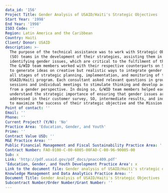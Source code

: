 ```yaml
---
data_id: '156'
Project Title: Gender Analysis of USAID/Haiti's Strategic Objectives
Start Year: '1998'
End Year: '1998'
ISO3 Code: ''
Region: Latin America and the Caribbean
Country: Haiti
Client/ Donor: USAID
description: >-
  The purpose of the technical assistance was to work with Strategic Objective
  (SO) teams in the development of their strategies, assisting them in
  identifying gender issues, which are critical to the fulfilment of their SOs.
  The G/WID team members worked with their respective counterparts on SO teams
  to generate ideas on creative but realistic ways to integrate gender issues at
  all stages of strategic planning, implementation, and monitoring of the
  USAID/Haiti program. Each consultant asked relevant questions in group
  sessions and individual meetings to stimulate thinking and develop actions
  from a gender perspective. In doing so, G/WID team members helped each SO team
  understand the strategic importance of ensuring that gender issues are
  addressed in their customer survey, SO, intermediate results, and indicators
  to maximize the success of their strategic objective and the Mission goal.
Point of contact: ''
Email: ''
Phone: ''
Current Project? (Y/N): 'No'
Practice Area: 'Education, Gender, and Youth'
Prime: ''
Contract Value USD: ''
M&E Practice Area: ''
Public Financial Management and Fiscal Sustainability Practice Area: ''
Contract Number: FAO-0100-C-00-6005-00FAO-C-00-96-90005-00
Sub: x
Link: 'http://pdf.usaid.gov/pdf_docs/pnacc409.pdf'
'Education, Gender, and Youth Development Practice Area': x
Link to the document file: Gender analysis of USAID/Haiti's strategic objectives
Knowledge Management and Data Analytics Practice Area: ''
Document Title: Gender Analysis of USAID/Haiti's Strategic Objectives
Subcontract Number/Order Number/Grant Number: ''
---
```

